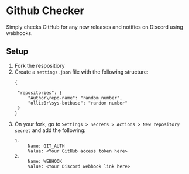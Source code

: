 # Github Checker
Simply checks GitHub for any new releases and notifies on Discord using webhooks.

## Setup
1. Fork the respositiory
2. Create a `settings.json` file with the following structure:
   ```
   {

    "repositories": {
        "Author\repo-name": "random number",
        "olliz0r\sys-botbase": "random number"
    }
   }
    ```
3. On your fork, go to `Settings > Secrets > Actions > New repository secret` and add the following:
   ```
   1.
        Name: GIT_AUTH
        Value: <Your GitHub access token here>
   2.
        Name: WEBHOOK
        Value: <Your Discord webhook link here>
  ```
